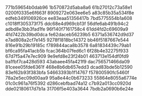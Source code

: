 771b59654b0dab96
1b570872d5aba8a6
61b27012c73a58e1
0200f0335e6f663f
8909272e063ee6e5
a83c85b35a534f8e
edfeb349106926ce
ee83eaa51356417b
7bd5775554b1a608
c1018ff305373f75
ddc68e4d969cb13f
56dfe6ab491b94c2
adbd8e3bb3fad1fe
96f140f7161758c4
61dd4fd2c69609a9
4fd7422b39bd0dca
fe62daceb56239b5
6371a536742d9d37
e7ad808a2cf7e145
9278f1818bc14372
bb46f5187667e544
816e91b29b19185c
f789844aca8b3578
6a81834439c79ab1
bf6ca95fa41acb5b
fcac364b07fed6c1
6f28b4e32275f933
67d7f5a47e7ec909
9e9efd8e23f24b01
463713e154df0fd9
ba1fbf7ca428d593
43abaee45fa421f9
dac756571466da09
81ceee05fde6361f
468e8b6db657edd3
dcad83bde5b12590
83ef62b93f383bfa
54663393b1f14767
f57800590fc5460f
78a2e5ec09d00aa9
95a8e44c0b673233
55864e8055a6774e
01c0c961a76f5392
d286cebfbad74a12
c7b92a013cc0920d
dde02180617d7b1a
31706f5e403a3644
7bdb2a0690b6e24e
